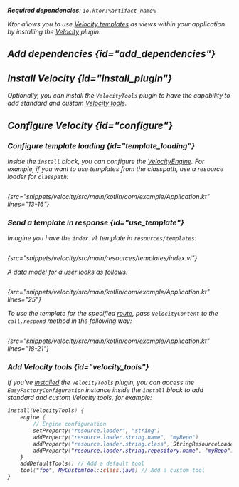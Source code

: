 [//]: # (title: Velocity)

[velocity_engine]: https://velocity.apache.org/engine/devel/apidocs/org/apache/velocity/app/VelocityEngine.html

<var name="plugin_name" value="Velocity"/>
<var name="package_name" value="io.ktor.server.velocity"/>
<var name="artifact_name" value="ktor-server-velocity"/>

<tldr>
<p>
<b>Required dependencies</b>: <code>io.ktor:%artifact_name%</code>
</p>
<var name="example_name" value="velocity"/>
<include src="lib.xml" include-id="download_example"/>
</tldr>

Ktor allows you to use [Velocity templates](https://velocity.apache.org/engine/) as views within your application by installing the [Velocity](https://api.ktor.io/ktor-server/ktor-server-plugins/ktor-server-velocity/io.ktor.server.velocity/-velocity) plugin.


## Add dependencies {id="add_dependencies"}

<include src="lib.xml" include-id="add_ktor_artifact_intro"/>
<include src="lib.xml" include-id="add_ktor_artifact"/>

## Install Velocity {id="install_plugin"}

<include src="lib.xml" include-id="install_plugin"/>

Optionally, you can install the `VelocityTools` plugin to have the capability to add standard and custom [Velocity tools](#velocity_tools).

## Configure Velocity {id="configure"}
### Configure template loading {id="template_loading"}
Inside the `install` block, you can configure the [VelocityEngine][velocity_engine]. For example, if you want to use templates from the classpath, use a resource loader for `classpath`:
```kotlin
```
{src="snippets/velocity/src/main/kotlin/com/example/Application.kt" lines="13-16"}

### Send a template in response {id="use_template"}
Imagine you have the `index.vl` template in `resources/templates`:
```html
```
{src="snippets/velocity/src/main/resources/templates/index.vl"}

A data model for a user looks as follows:
```kotlin
```
{src="snippets/velocity/src/main/kotlin/com/example/Application.kt" lines="25"}

To use the template for the specified [route](Routing_in_Ktor.md), pass `VelocityContent` to the `call.respond` method in the following way:
```kotlin
```
{src="snippets/velocity/src/main/kotlin/com/example/Application.kt" lines="18-21"}


### Add Velocity tools {id="velocity_tools"}

If you've [installed](#install_plugin) the `VelocityTools` plugin, you can access the `EasyFactoryConfiguration` instance inside the `install` block to add standard and custom Velocity tools, for example:

```kotlin
install(VelocityTools) {
    engine {
        // Engine configuration
        setProperty("resource.loader", "string")
        addProperty("resource.loader.string.name", "myRepo")
        addProperty("resource.loader.string.class", StringResourceLoader::class.java.name)
        addProperty("resource.loader.string.repository.name", "myRepo")
    }
    addDefaultTools() // Add a default tool
    tool("foo", MyCustomTool::class.java) // Add a custom tool
}
```
